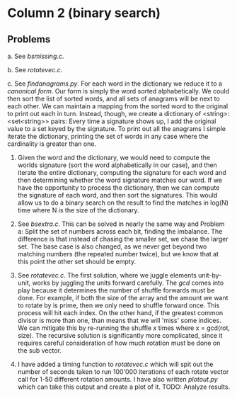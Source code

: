 # Column 2 (binary search)

## Problems

a. See _bsmissing.c_.

b. See _rotatevec.c_.

c. See _findanagrams.py_. For each word in the dictionary we reduce it to a _canonical form_. Our form is simply the word sorted alphabetically. We could then sort the list of sorted words, and all sets of anagrams will be next to each other. We can maintain a mapping from the sorted word to the original to print out each in turn. Instead, though, we create a dictionary of \<string\>:\<set\<string\>\> pairs: Every time a signature shows up, I add the original value to a set keyed by the signature. To print out all the anagrams I simple iterate the dictionary, printing the set of words in any case where the cardinality is greater than one.

1. Given the word and the dictionary, we would need to compute the worlds signature (sort the word alphabetically in our case), and then iterate the entire dictionary, computing the signature for each word and then determining whether the word signature matches our word. If we have the opportunity to process the dictionary, then we can compute the signature of each word, and then sort the signatures. This would allow us to do a binary search on the result to find the matches in log(N) time where N is the size of the dictionary.

2. See _bsextra.c_. This can be solved in nearly the same way and Problem a: Split the set of numbers across each bit, finding the imbalance. The difference is that instead of chasing the smaller set, we chase the larger set. The base case is also changed, as we never get beyond two matching numbers (the repeated number twice), but we know that at this point the other set should be empty.

3. See _rotatevec.c_. The first solution, where we juggle elements unit-by-unit, works by juggling the units forward carefully. The _gcd_ comes into play because it determines the number of shuffle forwards must be done. For example, if both the size of the array and the amount we want to rotate by is prime, then we only need to shuffle forward once. This process will hit each index. On the other hand, if the greatest common divisor is more than one, than means that we will 'miss' some indices. We can mitigate this by re-running the shuffle _x_ times where x = gcd(rot, size). The recursive solution is significantly more complicated, since it requires careful consideration of how much rotation must be done on the sub vector.

4. I have added a timing function to _rotatevec.c_ which will spit out the number of seconds taken to run 100'000 iterations of each rotate vector call for 1-50 different rotation amounts. I have also written _plotout.py_ which can take this output and create a plot of it. TODO: Analyze results.
